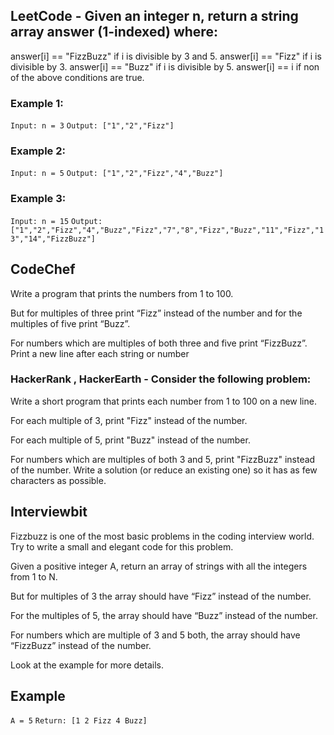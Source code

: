 ## LeetCode - Given an integer n, return a string array answer (1-indexed) where:

answer[i] == "FizzBuzz" if i is divisible by 3 and 5.
answer[i] == "Fizz" if i is divisible by 3.
answer[i] == "Buzz" if i is divisible by 5.
answer[i] == i if non of the above conditions are true.

### Example 1:

`Input: n = 3`
`Output: ["1","2","Fizz"]`

### Example 2:

`Input: n = 5`
`Output: ["1","2","Fizz","4","Buzz"]`

### Example 3:

`Input: n = 15`
`Output: ["1","2","Fizz","4","Buzz","Fizz","7","8","Fizz","Buzz","11","Fizz","13","14","FizzBuzz"]`

## CodeChef

Write a program that prints the numbers from 1 to 100. 

But for multiples of three print “Fizz” instead of the number and for the multiples of five print “Buzz”. 

For numbers which are multiples of both three and five print “FizzBuzz”. Print a new line after each string or number

### HackerRank , HackerEarth - Consider the following problem:

Write a short program that prints each number from 1 to 100 on a new line. 

For each multiple of 3, print "Fizz" instead of the number. 

For each multiple of 5, print "Buzz" instead of the number. 

For numbers which are multiples of both 3 and 5, print "FizzBuzz" instead of the number.
Write a solution (or reduce an existing one) so it has as few characters as possible.

## Interviewbit 

Fizzbuzz is one of the most basic problems in the coding interview world. Try to write a small and elegant code for this problem.

Given a positive integer A, return an array of strings with all the integers from 1 to N. 

But for multiples of 3 the array should have “Fizz” instead of the number. 

For the multiples of 5, the array should have “Buzz” instead of the number. 

For numbers which are multiple of 3 and 5 both, the array should have “FizzBuzz” instead of the number.

Look at the example for more details.

## Example

`A = 5`
`Return: [1 2 Fizz 4 Buzz]`
